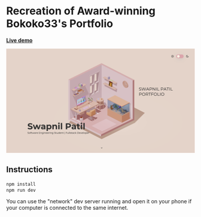 # Recreation of Award-winning Bokoko33's Portfolio

**[Live demo](https://portfolio-6kkb-k9igw66e1-swapnil-narendra-patil.vercel.app/)**



![Home page screenshot](./public/social/screenshot1.png)

## Instructions

```
npm install
npm run dev
```

You can use the "network" dev server running and open it on your phone if your computer is connected to the same internet.
